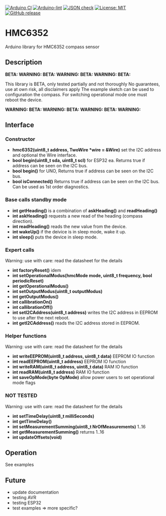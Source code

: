 
[![Arduino CI](https://github.com/RobTillaart/HMC6352/workflows/Arduino%20CI/badge.svg)](https://github.com/marketplace/actions/arduino_ci)
[![Arduino-lint](https://github.com/RobTillaart/HMC6352/actions/workflows/arduino-lint.yml/badge.svg)](https://github.com/RobTillaart/HMC6352/actions/workflows/arduino-lint.yml)
[![JSON check](https://github.com/RobTillaart/HMC6352/actions/workflows/jsoncheck.yml/badge.svg)](https://github.com/RobTillaart/HMC6352/actions/workflows/jsoncheck.yml)
[![License: MIT](https://img.shields.io/badge/license-MIT-green.svg)](https://github.com/RobTillaart/HMC6352/blob/master/LICENSE)
[![GitHub release](https://img.shields.io/github/release/RobTillaart/HMC6352.svg?maxAge=3600)](https://github.com/RobTillaart/HMC6352/releases)


# HMC6352

Arduino library for HMC6352 compass sensor


## Description

**BETA: WARNING: BETA: WARNING: BETA: WARNING: BETA:** 

This library is BETA, only tested partially and not thoroughly
No guarantees, use at own risk, all disclaimers apply 
The example sketch can be used to configuration the compass.
For switching operational mode one must reboot the device.

**WARNING: BETA: WARNING: BETA: WARNING: BETA: WARNING:**


## Interface


### Constructor

- **hmc6352(uint8_t address, TwoWire \*wire = &Wire)** set the I2C address and optional the Wire interface.
- **bool begin(uint8_t sda, uint8_t scl)** for ESP32 ea. Returns true if address can be seen on the I2C bus.
- **bool begin()** for UNO, Returns true if address can be seen on the I2C bus.
- **bool isConnected()** Returns true if address can be seen on the I2C bus. Can be used as 1st order diagnostics.


### Base calls standby mode

- **int getHeading()** is a combination of **askHeading()** and **readHeading()**
- **int askHeading()** requests a new read of the heading (compass direction).
- **int readHeading()** reads the new value from the device.
- **int wakeUp()** if the deivice is in sleep mode, wake it up.
- **int sleep()** puts the device in sleep mode.


### Expert calls

Warning: use with care: read the datasheet for the details

- **int factoryReset()** idem
- **int setOperationalModus(hmcMode mode, uint8_t frequency, bool periodicReset)**
- **int getOperationalModus()**
- **int setOutputModus(uint8_t outputModus)**
- **int getOutputModus()**
- **int callibrationOn()**
- **int callibrationOff()**
- **int setI2CAddress(uint8_t address)** writes the I2C address in EEPROM to use after the next reboot.
- **int getI2CAddress()** reads the I2C address stored in EEPROM.


### Helper functions

Warning: use with care: read the datasheet for the details

- **int writeEEPROM(uint8_t address, uint8_t data)** EEPROM IO function
- **int readEEPROM(uint8_t address)** EEPROM IO function
- **int writeRAM(uint8_t address, uint8_t data)** RAM IO function
- **int readRAM(uint8_t address)** RAM IO function
- **int saveOpMode(byte OpMode)** allow power users to set operational mode flags


### NOT TESTED

Warning: use with care: read the datasheet for the details

- **int setTimeDelay(uint8_t milliSeconds)**
- **int getTimeDelay()**
- **int setMeasurementSumming(uint8_t NrOfMeasurements)** 1..16 
- **int getMeasurementSumming()** returns 1..16
- **int updateOffsets(void)**


## Operation

See examples


## Future

- update documentation
- testing AVR
- testing ESP32
- test examples => more specific?

